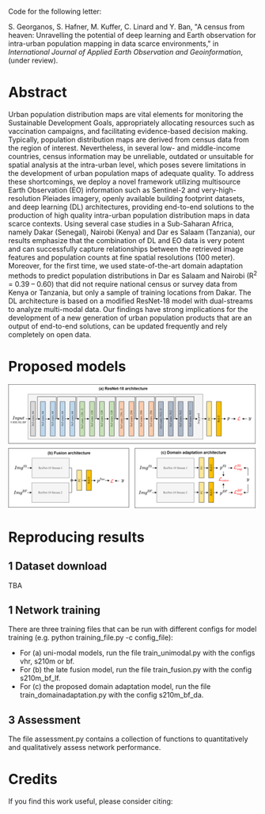 Code for the following letter:

S. Georganos, S. Hafner, M. Kuffer, C. Linard and Y. Ban, "A census from heaven: Unravelling the potential of deep learning and Earth observation for intra-urban population mapping in data scarce environments," in *International Journal of Applied Earth Observation and Geoinformation*, (under review).


# Abstract

Urban population distribution maps are vital elements for monitoring the Sustainable Development Goals, appropriately allocating resources such as vaccination campaigns, and facilitating evidence-based decision making.  Typically, population distribution maps are derived from census data from the region of interest. Nevertheless, in several low- and middle-income countries, census information may be unreliable, outdated or unsuitable for spatial analysis at the intra-urban level, which poses severe limitations in the development of urban population maps of adequate quality. To address these shortcomings, we deploy a novel framework utilizing multisource Earth Observation (EO) information such as Sentinel-2 and very-high-resolution Pleiades imagery, openly available building footprint datasets, and deep learning (DL) architectures, providing end-to-end solutions to the production of high quality intra-urban population distribution maps in data scarce contexts. Using several case studies in a Sub-Saharan Africa, namely Dakar (Senegal), Nairobi (Kenya) and Dar es Salaam (Tanzania), our results emphasize that the combination of DL and EO data is very potent and can successfully capture relationships between the retrieved image features and population counts at fine spatial resolutions (100 meter). Moreover, for the first time, we used state-of-the-art domain adaptation methods to  predict population distributions in Dar es Salaam and Nairobi (R$^2$ = 0.39 – 0.60) that did not require national census or survey data from Kenya or Tanzania, but only a sample of training locations from Dakar. The DL architecture is based on a modified ResNet-18 model with dual-streams to analyze multi-modal data. Our findings have strong implications for the development of a new generation of urban population products that are an output of end-to-end solutions, can be updated frequently and rely completely on open data.

# Proposed models


![](figures/models.png)


# Reproducing results

## 1 Dataset download
  
TBA

## 1 Network training

There are three training files that can be run with different configs for model training (e.g. python training_file.py -c config_file):

- For (a) uni-modal models, run the file train_unimodal.py with the configs vhr, s210m or bf.
- For (b) the late fusion model, run the file train_fusion.py with the config s210m_bf_lf.
- For (c) the proposed domain adaptation model, run the file train_domainadaptation.py with the config s210m_bf_da.


## 3 Assessment

The file assessment.py contains a collection of functions to quantitatively and qualitatively assess network performance.

# Credits

If you find this work useful, please consider citing:



  ```bibtex

  ```